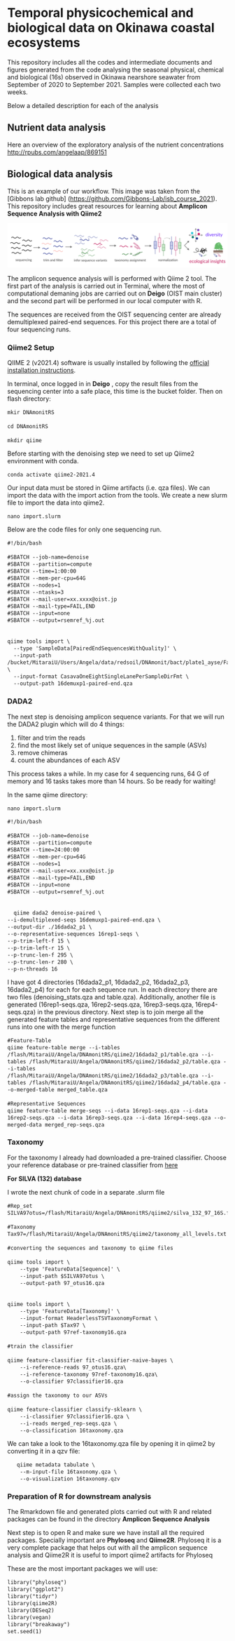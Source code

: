 # Temporal physicochemical and biological data on Okinawa coastal ecosystems

This repository includes all the codes and intermediate documents and figures generated from the code analysing the seasonal physical, chemical and biological (16s) observed in Okinawa nearshore seawater from September of 2020 to September 2021. Samples were collected each two weeks.

Below a detailed description for each of the analysis

## Nutrient data analysis

Here an overview of the exploratory analysis of the nutrient concentrations 
http://rpubs.com/angelaap/869151

## Biological data analysis

This is an example of our workflow. This image was taken from the [Gibbons lab github] (https://github.com/Gibbons-Lab/isb_course_2021). This repository includes great resources for learning about **Amplicon Sequence Analysis with Qiime2**

![our workflow](https://github.com/Gibbons-Lab/isb_course_2021/raw/main/docs/16S/assets/steps.png)

The amplicon sequence analysis will is performed with Qiime 2 tool. The first part of the analysis is carried out in Terminal, where the most of computational demaning jobs are carried out on **Deigo** (OIST main cluster) and the second part will be performed in our local computer with R. 

The sequences are received from the OIST sequencing center are already demultiplexed paired-end sequences. For this project there are a total of four sequencing runs.

### Qiime2 Setup

QIIME 2 (v2021.4) software is usually installed by following the [official installation instructions](https://docs.qiime2.org/2022.2/install/).

In terminal, once logged in in **Deigo** , copy the result files from the sequencing center into a safe place, this time is the bucket folder. Then on flash directory: 

```
mkir DNAmonitRS

cd DNAmonitRS

mkdir qiime
```
Before starting with the denoising step we need to set up Qiime2 environment with conda. 

```
conda activate qiime2-2021.4
```
Our input data must be stored in Qiime artifacts (i.e. qza files). We can import the data with the import action from the tools.
We create a new slurm file to import the data into qiime2. 

```
nano import.slurm
```
Below are the code files for only one sequencing run.

```
#!/bin/bash

#SBATCH --job-name=denoise
#SBATCH --partition=compute
#SBATCH --time=1:00:00
#SBATCH --mem-per-cpu=64G
#SBATCH --nodes=1
#SBATCH --ntasks=3
#SBATCH --mail-user=xx.xxxx@oist.jp
#SBATCH --mail-type=FAIL,END
#SBATCH --input=none
#SBATCH --output=rsemref_%j.out


qiime tools import \
  --type 'SampleData[PairedEndSequencesWithQuality]' \
  --input-path /bucket/MitaraiU/Users/Angela/data/redsoil/DNAmonit/bact/plate1_ayse/Fastq_clean \
  --input-format CasavaOneEightSingleLanePerSampleDirFmt \
  --output-path 16demuxp1-paired-end.qza
```
### DADA2

The next step is denoising amplicon sequence variants. For that we will run the DADA2 plugin which will do 4 things:

1. filter and trim the reads
2. find the most likely set of unique sequences in the sample (ASVs)
3. remove chimeras
4. count the abundances of each ASV

This process takes a while. In my case for 4 sequencing runs, 64 G of memory and 16 tasks takes more than 14 hours. So be ready for waiting! 

In the same qiime directory:

```
nano import.slurm
```

```
#!/bin/bash

#SBATCH --job-name=denoise
#SBATCH --partition=compute
#SBATCH --time=24:00:00
#SBATCH --mem-per-cpu=64G
#SBATCH --nodes=1
#SBATCH --mail-user=xx.xxx@oist.jp
#SBATCH --mail-type=FAIL,END
#SBATCH --input=none
#SBATCH --output=rsemref_%j.out


  qiime dada2 denoise-paired \
--i-demultiplexed-seqs 16demuxp1-paired-end.qza \
--output-dir ./16dada2_p1 \
--o-representative-sequences 16rep1-seqs \
--p-trim-left-f 15 \
--p-trim-left-r 15 \
--p-trunc-len-f 295 \
--p-trunc-len-r 280 \
--p-n-threads 16  
```

I have got 4 directories (16dada2_p1, 16dada2_p2, 16dada2_p3, 16dada2_p4) for each for each sequence run. 
In each directory there are two files (denoising_stats.qza and table.qza). Additionally, another file is generated (16rep1-seqs.qza, 16rep2-seqs.qza, 16rep3-seqs.qza, 16rep4-seqs.qza) in the previous directory. Next step is to join merge all the generated feature tables and representative sequences from the different runs into one with the merge function

```
#Feature-Table
qiime feature-table merge --i-tables /flash/MitaraiU/Angela/DNAmonitRS/qiime2/16dada2_p1/table.qza --i-tables /flash/MitaraiU/Angela/DNAmonitRS/qiime2/16dada2_p2/table.qza --i-tables /flash/MitaraiU/Angela/DNAmonitRS/qiime2/16dada2_p3/table.qza --i-tables /flash/MitaraiU/Angela/DNAmonitRS/qiime2/16dada2_p4/table.qza --o-merged-table merged_table.qza

#Representative Sequences
qiime feature-table merge-seqs --i-data 16rep1-seqs.qza --i-data 16rep2-seqs.qza --i-data 16rep3-seqs.qza --i-data 16rep4-seqs.qza --o-merged-data merged_rep-seqs.qza
```
### Taxonomy

For the taxonomy I already had downloaded a pre-trained classifier. Choose your reference database or pre-trained classifier from [here](https://docs.qiime2.org/2019.4/data-resources/)

**For SILVA (132) database**

I wrote the next chunk of code in a separate .slurm file

```
#Rep_set
SILVA97otus=/flash/MitaraiU/Angela/DNAmonitRS/qiime2/silva_132_97_16S.fna

#Taxonomy
Tax97=/flash/MitaraiU/Angela/DNAmonitRS/qiime2/taxonomy_all_levels.txt

#converting the sequences and taxonomy to qiime files

qiime tools import \
    --type 'FeatureData[Sequence]' \
    --input-path $SILVA97otus \
    --output-path 97_otus16.qza


qiime tools import \
    --type 'FeatureData[Taxonomy]' \
    --input-format HeaderlessTSVTaxonomyFormat \
    --input-path $Tax97 \
    --output-path 97ref-taxonomy16.qza

#train the classifier

qiime feature-classifier fit-classifier-naive-bayes \
    --i-reference-reads 97_otus16.qza\
    --i-reference-taxonomy 97ref-taxonomy16.qza\
    --o-classifier 97classifier16.qza
    
#assign the taxonomy to our ASVs

qiime feature-classifier classify-sklearn \
    --i-classifier 97classifier16.qza \
    --i-reads merged_rep-seqs.qza \
    --o-classification 16taxonomy.qza
```

We can take a look to the 16taxonomy.qza file by opening it in qiime2 by converting it in a qzv file:

```
   qiime metadata tabulate \
    --m-input-file 16taxonomy.qza \
    --o-visualization 16taxonomy.qzv
```

### Preparation of R for downstream analysis

The Rmarkdown file and generated plots carried out with R and related packages can be found in the directory **Amplicon Sequence Analysis**

Next step is to open R and make sure we have install all the required packages. Specially important are **Phyloseq** and **Qiime2R**. Phyloseq it is a very complete package that helps out with all the amplicon sequence analysis and Qiime2R it is useful to import qiime2 artifacts for Phyloseq

These are the most important packages we will use:

```
library("phyloseq")
library("ggplot2")
library("tidyr")
library(qiime2R)
library(DESeq2)
library(vegan)
library("breakaway")
set.seed(1)
```



